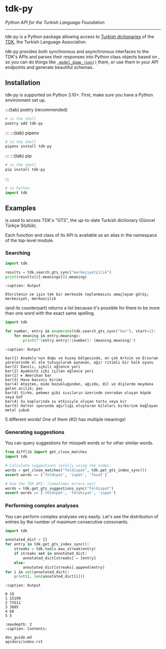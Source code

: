 # tdk-py

*Python API for the Turkish Language Foundation*

---

tdk-py is a Python package allowing access to
[Turkish dictionaries] of the [TDK], the Turkish Language Association.

tdk-py provides both synchronous and asynchronous interfaces to the TDK's
APIs and parses their responses into Python class objects based on
[](pydantic.BaseModel), so you can do things like
[`.model_dump_json()`](pydantic.BaseModel.model_dump_json)
them, or use them in your API endpoints and generate beautiful schemas.

[Turkish dictionaries]: https://sozluk.gov.tr
[TDK]: https://www.tdk.gov.tr

## Installation

tdk-py is supported on Python 3.10+.
First, make sure you have a Python environment set up.

:::{tab} poetry (recommended)
```bash
# in the shell
poetry add tdk-py
```
:::
:::{tab} pipenv
```bash
# in the shell
pipenv install tdk-py
```
:::
:::{tab} pip
```bash
# in the shell
pip install tdk-py
```
:::

```python
# in Python
import tdk
```

## Examples

[](tdk.dictionaries.gts) is used to access TDK's "GTS",
the up-to-date Turkish dictionary (Güncel Türkçe Sözlük).

Each function and class of its API is available as an alias in the namespace
of the top-level [](tdk) module.

### Searching

```python
import tdk

results = tdk.search_gts_sync("merkeziyetçilik")
print(results[0].meanings[0].meaning)
```
```{code-block}
:caption: Output

Otoritenin ve işin tek bir merkezde toplanmasını amaçlayan görüş; merkeziyet, merkezcilik
```

[](search_gts) (and its [](search_gts_sync) counterpart) returns a list because
it's possible for there to be more than one word with the exact same spelling.

```python
import tdk

for number, entry in enumerate(tdk.search_gts_sync("bar"), start=1):
    for meaning in entry.meanings:
        print(f"{entry.entry}({number}) {meaning.meaning}")
```
```{code-block}
:caption: Output

bar(1) Anadolu'nun doğu ve kuzey bölgesinde, en çok Artvin ve Erzurum yörelerinde el ele tutuşularak oynanan, ağır ritimli bir halk oyunu
bar(2) Danslı, içkili eğlence yeri
bar(2) Ayaküstü içki içilen eğlence yeri
bar(2) ► Amerikan bar
bar(3) Hava basıncı birimi
bar(4) Ateşten, mide bozukluğundan, ağızda, dil ve dişlerde meydana gelen acılık; pas
bar(4) Sirke, pekmez gibi sıvıların üzerinde sonradan oluşan köpük veya küf
bar(4) Su kaplarında su etkisiyle oluşan tortu veya kir
bar(5) Halter sporunda ağırlığı oluşturan kiloları birbirine bağlayan metal çubuk
```

5 different words! One of them (#2) has multiple meanings!

### Generating suggestions

You can query suggestions for misspelt words or for other similar words.

```python
from difflib import get_close_matches
import tdk

# Calculate suggestions locally using the index:
words = get_close_matches("feldispat", tdk.get_gts_index_sync())
assert words == ['feldspat', 'ispat', 'fesat']

# Use the TDK API: (sometimes errors out)
words = tdk.get_gts_suggestions_sync("feldispat")
assert words == ['feldspat', 'felekiyat', 'ispat']
```

### Performing complex analyses

You can perform complex analyses very easily. Let's see the distribution
of entries by the number of maximum consecutive consonants.

```python
import tdk

annotated_dict = {}
for entry in tdk.get_gts_index_sync():
    streaks = tdk.tools.max_streak(entry)
    if streaks not in annotated_dict:
        annotated_dict[streaks] = [entry]
    else:
        annotated_dict[streaks].append(entry)
for i in set(annotated_dict):
    print(i, len(annotated_dict[i]))
```
```{code-block}
:caption: Output

0 19
1 15199
2 73511
3 3605
4 68
5 5
```

```{toctree}
:maxdepth: 2
:caption: Contents:

dev_guide.md
apidocs/index.rst
```
